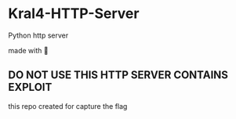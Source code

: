 # Kral4-HTTP-Server
Python http server

made with :bug:
## DO NOT USE THIS HTTP SERVER CONTAINS EXPLOIT

this repo created for capture the flag


